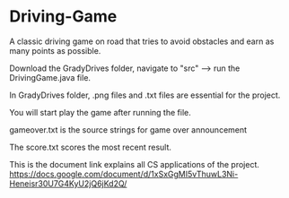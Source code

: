 # Driving-Game
A classic driving game on road that tries to avoid obstacles and earn as many points as possible.

Download the GradyDrives folder, navigate to "src" --> run the DrivingGame.java file.

In GradyDrives folder, .png files and .txt files are essential for the project.

You will start play the game after running the file.

gameover.txt is the source strings for game over announcement

The score.txt scores the most recent result.

This is the document link explains all CS applications of the project.
https://docs.google.com/document/d/1xSxGgMI5vThuwL3Ni-Heneisr30U7G4KyU2jQ6jKd2Q/
